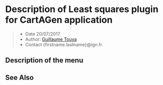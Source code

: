 # Description of Least squares plugin for CartAGen application

> - Date 20/07/2017.
> - Author: [Guillaume Touya][1]
> - Contact {firstname.lastname}@ign.fr.



Description of the menu
-------------



See Also
-------------



[1]: http://recherche.ign.fr/labos/cogit/english/cv.php?prenom=&nom=Touya